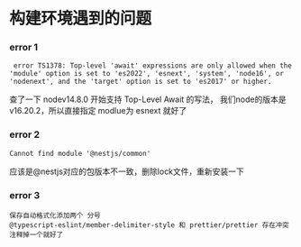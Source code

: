 # 构建环境遇到的问题

###  error 1
```
 error TS1378: Top-level 'await' expressions are only allowed when the 'module' option is set to 'es2022', 'esnext', 'system', 'node16', or 'nodenext', and the 'target' option is set to 'es2017' or higher.
```
查了一下 nodev14.8.0 开始支持 Top-Level Await 的写法，
我们node的版本是 v16.20.2，所以直接指定 modlue为 esnext 就好了

### error 2
```
Cannot find module '@nestjs/common'
```
应该是@nestjs对应的包版本不一致，删除lock文件，重新安装一下

### error 3
```
保存自动格式化添加两个 分号
@typescript-eslint/member-delimiter-style 和 prettier/prettier 存在冲突
注释掉一个就好了
```
